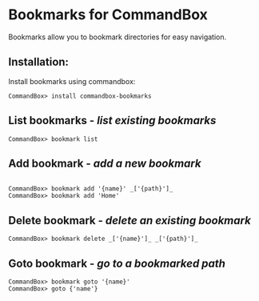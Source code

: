 # Bookmarks for CommandBox

Bookmarks allow you to bookmark directories for easy navigation. 

## Installation:

Install bookmarks using commandbox:

```
CommandBox> install commandbox-bookmarks
```

## List bookmarks - *list existing bookmarks*

```
CommandBox> bookmark list
```

## Add bookmark - *add a new bookmark*

```

CommandBox> bookmark add '{name}' _['{path}']_
CommandBox> bookmark add 'Home'
```

## Delete bookmark - *delete an existing bookmark*

```
CommandBox> bookmark delete _['{name}']_ _['{path}']_
```

## Goto bookmark - *go to a bookmarked path*

```
CommandBox> bookmark goto '{name}'
CommandBox> goto {'name'}
```
